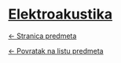 # [Elektroakustika](https://www.github.com/studosi-fer/ELEAKU)
[<- Stranica predmeta](https://www.fer.unizg.hr/predmet/ele_b)

[<- Povratak na listu predmeta](https://www.github.com/studosi/FER)